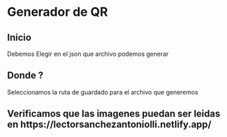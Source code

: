 <h1>Generador de QR </h1>
<h2>Inicio</h2>
<p>Debemos Elegir en el json que archivo podemos generar</p>
<h2>Donde ?</h2>
<p>Seleccionamos la ruta de guardado para el archivo que generemos</p>
<h2>Verificamos que las imagenes puedan ser leidas en https://lectorsanchezantoniolli.netlify.app/ </h2>
